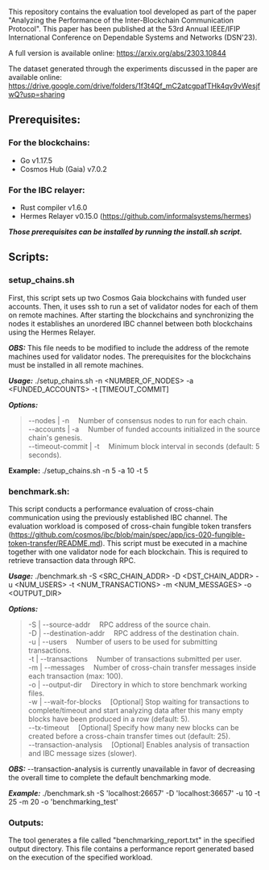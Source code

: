 This repository contains the evaluation tool developed as part of the paper "Analyzing the Performance of the Inter-Blockchain Communication Protocol". This paper has been published at the 53rd Annual IEEE/IFIP International Conference on Dependable Systems and Networks (DSN'23).

A full version is available online: https://arxiv.org/abs/2303.10844

The dataset generated through the experiments discussed in the paper are available online: https://drive.google.com/drive/folders/1f3t4Qf_mC2atcgpafTHk4qv9vWesjfwQ?usp=sharing

## Prerequisites:
### For the blockchains:
- Go v1.17.5
- Cosmos Hub (Gaia) v7.0.2

### For the IBC relayer:
- Rust compiler v1.6.0
- Hermes Relayer v0.15.0 (https://github.com/informalsystems/hermes)

***Those prerequisites can be installed by running the install.sh script.***


## Scripts:
### setup_chains.sh
First, this script sets up two Cosmos Gaia blockchains with funded user accounts. Then, it uses ssh to run a set of validator nodes for each of them on remote machines.
After starting the blockchains and synchronizing the nodes it establishes an unordered IBC channel between both blockchains using the Hermes Relayer.

***OBS:*** This file needs to be modified to include the address of the remote machines used for validator nodes. The prerequisites for the blockchains must be installed in all remote machines.

***Usage:*** ./setup_chains.sh -n <NUMBER_OF_NODES> -a <FUNDED_ACCOUNTS> -t [TIMEOUT_COMMIT]

***Options:***   
>  --nodes          | -n&emsp;      Number of consensus nodes to run for each chain.  
  --accounts       | -a&emsp;       Number of funded accounts initialized in the source chain's genesis.  
  --timeout-commit | -t&emsp;       Minimum block interval in seconds (default: 5 seconds).
  
**Example:** ./setup_chains.sh -n 5 -a 10 -t 5

### benchmark.sh:
This script conducts a performance evaluation of cross-chain communication using the previously established IBC channel.
The evaluation workload is composed of cross-chain fungible token transfers (https://github.com/cosmos/ibc/blob/main/spec/app/ics-020-fungible-token-transfer/README.md).
This script must be executed in a machine together with one validator node for each blockchain. This is required to retrieve transaction data through RPC.

***Usage:*** ./benchmark.sh -S <SRC_CHAIN_ADDR> -D <DST_CHAIN_ADDR> -u <NUM_USERS> -t <NUM_TRANSACTIONS> -m <NUM_MESSAGES> -o <OUTPUT_DIR>

***Options:***  
>  -S | --source-addr&emsp;         RPC address of the source chain.  
  -D | --destination-addr&emsp;    RPC address of the destination chain.  
  -u | --users&emsp;               Number of users to be used for submitting transactions.  
  -t | --transactions&emsp;        Number of transactions submitted per user.  
  -m | --messages&emsp;            Number of cross-chain transfer messages inside each transaction (max: 100).  
  -o | --output-dir&emsp;          Directory in which to store benchmark working files.  
  -w | --wait-for-blocks&emsp;     [Optional] Stop waiting for transactions to complete/timeout and start analyzing data after this many empty blocks have been produced in a row (default: 5).  
  --tx-timeout&emsp;               [Optional] Specify how many new blocks can be created before a cross-chain transfer times out (default: 25).  
  --transaction-analysis&emsp;     [Optional] Enables analysis of transaction and IBC message sizes (slower).  
  
***OBS:*** --transaction-analysis is currently unavailable in favor of decreasing the overall time to complete the default benchmarking mode.

***Example:*** ./benchmark.sh -S 'localhost:26657' -D 'localhost:36657' -u 10 -t 25 -m 20 -o 'benchmarking_test'

### Outputs:
The tool generates a file called "benchmarking_report.txt" in the specified output directory. This file contains a performance report generated based on the execution of the specified workload.

